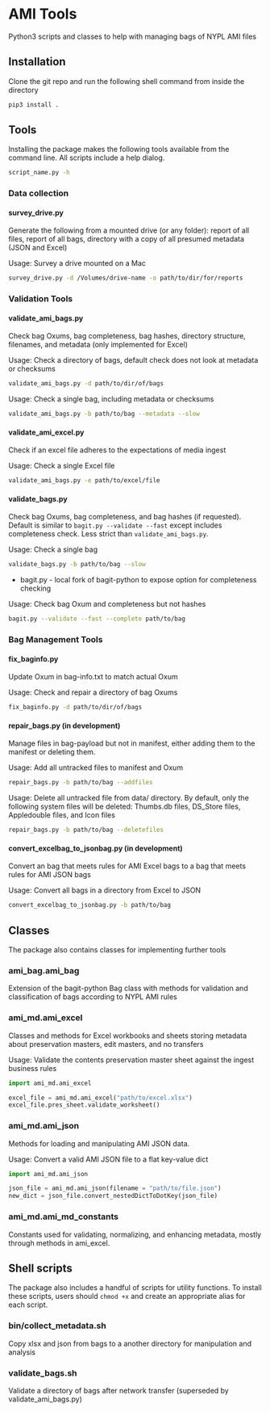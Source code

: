 # AMI Tools
Python3 scripts and classes to help with managing bags of NYPL AMI files

## Installation
Clone the git repo and run the following shell command from inside the directory

```sh
pip3 install .
```

## Tools
Installing the package makes the following tools available from the command line. All scripts include a help dialog.
```sh
script_name.py -h
```

### Data collection
#### survey_drive.py
Generate the following from a mounted drive (or any folder): report of all files, report of all bags, directory with a copy of all presumed metadata (JSON and Excel)

Usage: Survey a drive mounted on a Mac

```sh
survey_drive.py -d /Volumes/drive-name -o path/to/dir/for/reports
```

### Validation Tools
#### validate_ami_bags.py
Check bag Oxums, bag completeness, bag hashes, directory structure, filenames, and metadata (only implemented for Excel)

Usage: Check a directory of bags, default check does not look at metadata or checksums

```sh
validate_ami_bags.py -d path/to/dir/of/bags
```
Usage: Check a single bag, including metadata or checksums

```sh
validate_ami_bags.py -b path/to/bag --metadata --slow
```

#### validate_ami_excel.py
Check if an excel file adheres to the expectations of media ingest

Usage: Check a single Excel file

```sh
validate_ami_bags.py -e path/to/excel/file
```

#### validate_bags.py
Check bag Oxums, bag completeness, and bag hashes (if requested). Default is similar to `bagit.py --validate --fast` except includes completeness check. Less strict than `validate_ami_bags.py`.

Usage: Check a single bag

```sh
validate_bags.py -b path/to/bag --slow
```

* bagit.py - local fork of bagit-python to expose option for completeness checking

Usage: Check bag Oxum and completeness but not hashes

```sh
bagit.py --validate --fast --complete path/to/bag
```

### Bag Management Tools
#### fix_baginfo.py
Update Oxum in bag-info.txt to match actual Oxum

Usage: Check and repair a directory of bag Oxums

```sh
fix_baginfo.py -d path/to/dir/of/bags
```

#### repair_bags.py (in development)
Manage files in bag-payload but not in manifest, either adding them to the manifest or deleting them.

Usage: Add all untracked files to manifest and Oxum

```sh
repair_bags.py -b path/to/bag --addfiles
```

Usage: Delete all untracked file from data/ directory. By default, only the following system files will be deleted: Thumbs.db files, DS_Store files, Appledouble files, and Icon files

```sh
repair_bags.py -b path/to/bag --deletefiles
```

#### convert_excelbag_to_jsonbag.py (in development)
Convert an bag that meets rules for AMI Excel bags to a bag that meets rules for AMI JSON bags

Usage: Convert all bags in a directory from Excel to JSON

```sh
convert_excelbag_to_jsonbag.py -b path/to/bag
```


## Classes
The package also contains classes for implementing further tools

### ami_bag.ami_bag
Extension of the bagit-python Bag class with methods for validation and classification of bags according to NYPL AMI rules

### ami_md.ami_excel
Classes and methods for Excel workbooks and sheets storing metadata about preservation masters, edit masters, and no transfers

Usage: Validate the contents preservation master sheet against the ingest business rules

```python
import ami_md.ami_excel

excel_file = ami_md.ami_excel("path/to/excel.xlsx")
excel_file.pres_sheet.validate_worksheet()
```

### ami_md.ami_json
Methods for loading and manipulating AMI JSON data.

Usage: Convert a valid AMI JSON file to a flat key-value dict

```python
import ami_md.ami_json

json_file = ami_md.ami_json(filename = "path/to/file.json")
new_dict = json_file.convert_nestedDictToDotKey(json_file)
```

### ami_md.ami_md_constants
Constants used for validating, normalizing, and enhancing metadata, mostly through methods in ami_excel.


## Shell scripts
The package also includes a handful of scripts for utility functions. To install these scripts, users should `chmod +x` and create an appropriate alias for each script.

### bin/collect_metadata.sh
Copy xlsx and json from bags to a another directory for manipulation and analysis

### validate_bags.sh
Validate a directory of bags after network transfer (superseded by validate_ami_bags.py)
